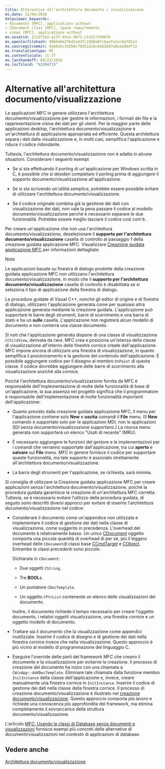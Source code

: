 ```yaml
---
title: Alternative all'architettura documento / visualizzazione
ms.date: 11/04/2016
helpviewer_keywords:
- documents [MFC], applications without
- CDocument class [MFC], space requirements
- views [MFC], applications without
ms.assetid: 2c22f352-a137-45ce-9971-c142173496fb
ms.openlocfilehash: 98bb4de2f6d1a43fc1958a0fcbaafa1ac0af82a3
ms.sourcegitcommit: 0ab61bc3d2b6cfbd52a16c6ab2b97a8ea1864f12
ms.translationtype: MT
ms.contentlocale: it-IT
ms.lasthandoff: 04/23/2019
ms.locfileid: "62394715"
---
```

# <a name="alternatives-to-the-documentview-architecture"></a>Alternative all'architettura documento/visualizzazione

Le applicazioni MFC in genere utilizzano l'architettura documento/visualizzazione per gestire le informazioni, i formati dei file e la rappresentazione visiva dei dati per gli utenti. Per la maggior parte delle applicazioni desktop, l'architettura documento/visualizzazione è un'architettura di applicazione appropriata ed efficiente. Questa architettura separa i dati dalla visualizzazione e, in molti casi, semplifica l'applicazione e riduce il codice ridondante.

Tuttavia, l'architettura documento/visualizzazione non è adatta in alcune situazioni. Considerare i seguenti esempi:

- Se si sta effettuando il porting di un'applicazione per Windows scritta in C, è possibile che si desideri completare il porting prima di aggiungere il supporto documento/visualizzazione all'applicazione.

- Se si sta scrivendo un'utilità semplice, potrebbe essere possibile evitare di utilizzare l'architettura documento/visualizzazione.

- Se il codice originale combina già la gestione dei dati con visualizzazione dei dati, non vale la pena passare il codice al modello documento/visualizzazione perché è necessario separare le due funzionalità. Potrebbe essere meglio lasciare il codice così com'è.

Per creare un'applicazione che non usa l'architettura documento/visualizzazione, deselezionare il **supporto per l'architettura documento/visualizzazione** casella di controllo al passaggio 1 della creazione guidata applicazione MFC. Visualizzare [Creazione guidata applicazione MFC](../mfc/reference/mfc-application-wizard.md) per informazioni dettagliate.

> [!NOTE]
>  Le applicazioni basate su finestra di dialogo prodotte dalla creazione guidata applicazione MFC non utilizzano l'architettura documento/visualizzazione, in modo che il **supporto per l'architettura documento/visualizzazione** casella di controllo è disabilitata se si seleziona il tipo di applicazione della finestra di dialogo.

Le procedure guidate di Visual C++, nonché gli editor di origine e di finestre di dialogo, utilizzano l'applicazione generata come per qualsiasi altra applicazione generata mediante la creazione guidata. L'applicazione può supportare le barre degli strumenti, barre di scorrimento e una barra di stato e ha un **sulle** casella. L'applicazione non registrerà alcun modello di documento e non conterrà una classe documento.

Si noti che l'applicazione generata dispone di una classe di visualizzazione `CChildView`, derivata da `CWnd`. MFC crea e posiziona un'istanza della classe di visualizzazione all'interno delle finestre cornice create dall'applicazione. MFC impone ancora di utilizzare una finestra di visualizzazione, in quanto semplifica il posizionamento e la gestione del contenuto dell'applicazione. È possibile aggiungere codice per il disegno al membro `OnPaint` di questa classe. Il codice dovrebbe aggiungere delle barre di scorrimento alla visualizzazione anziché alla cornice.

Poiché l'architettura documento/visualizzazione fornita da MFC è responsabile dell'implementazione di molte delle funzionalità di base di un'applicazione, la sua assenza nel progetto significa che il programmatore è responsabile dell'implementazione di molte funzionalità importanti dell'applicazione:

- Quanto previsto dalla creazione guidata applicazione MFC, il menu per l'applicazione contiene solo **New** e **uscita** comandi il **File** menu. (Il **New** comando è supportato solo per le applicazioni MDI, non le applicazioni SDI senza documento/visualizzazione supportano.) La risorsa menu generata non supporterà un elenco "Usati di recente" (MRU).

- È necessario aggiungere le funzioni del gestore e le implementazioni per i comandi che verranno supportate dall'applicazione, tra cui **aperto** e **salvare** sul **File** menu. MFC in genere fornisce il codice per supportare queste funzionalità, ma tale supporto è associato strettamente all'architettura documento/visualizzazione.

- La barra degli strumenti per l'applicazione, se richiesta, sarà minima.

Si consiglia di utilizzare la Creazione guidata applicazione MFC per creare applicazioni senza l'architettura documento/visualizzazione, poiché la procedura guidata garantisce la creazione di un'architettura MFC corretta. Tuttavia, se è necessario evitare l'utilizzo della procedura guidata, di seguito sono descritti diversi approcci per evitare di inserire l'architettura documento/visualizzazione nel codice:

- Considerare il documento come un'appendice non utilizzata e implementare il codice di gestione dei dati nella classe di visualizzazione, come suggerito in precedenza. L'overhead del documento è relativamente basso. Un unico [CDocument](../mfc/reference/cdocument-class.md) oggetto comporta una piccola quantità di overhead di per sé, più il leggero overhead delle `CDocument`di classi base [CCmdTarget](../mfc/reference/ccmdtarget-class.md) e [CObject](../mfc/reference/cobject-class.md). Entrambe le classi precedenti sono piccole.

   Dichiarata in `CDocument`:

  - Due oggetti `CString`.

  - Tre **BOOL**s.

  - Un puntatore `CDocTemplate`.

  - Un oggetto `CPtrList` contenente un elenco delle visualizzazioni del documento.

  Inoltre, il documento richiede il tempo necessario per creare l'oggetto documento, i relativi oggetti visualizzazione, una finestra cornice e un oggetto modello di documento.

- Trattare sia il documento che la visualizzazione come appendici inutilizzate. Inserire il codice di disegno e di gestione dei dati nella finestra cornice invece che nella visualizzazione. Questo approccio è più vicino al modello di programmazione del linguaggio C.

- Eseguire l'override delle parti del framework MFC che creano il documento e la visualizzazione per evitarne la creazione. Il processo di creazione del documento ha inizio con una chiamata a `CWinApp::AddDocTemplate`. Eliminare tale chiamata dalla funzione membro `InitInstance` della classe dell'applicazione e, invece, creare manualmente una finestra cornice in `InitInstance`. Inserire il codice di gestione dei dati nella classe della finestra cornice. Il processo di creazione documento/visualizzazione è illustrato nel [creazione documento/visualizzazione](../mfc/document-view-creation.md). Questo approccio comporta più lavoro e richiede una conoscenza più approfondita del framework, ma elimina completamente il sovraccarico della struttura documento/visualizzazione.

L'articolo [MFC: Usando le classi di Database senza documenti e visualizzazioni](../data/mfc-using-database-classes-without-documents-and-views.md) fornisce esempi più concreti delle alternative di documenti/visualizzazioni nel contesto di applicazioni di database.

## <a name="see-also"></a>Vedere anche

[Architettura documento/visualizzazione](../mfc/document-view-architecture.md)
